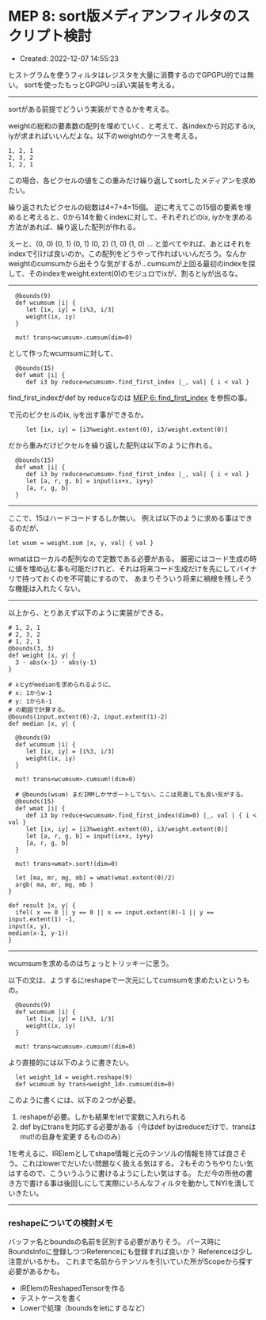 # MEP 8: sort版メディアンフィルタのスクリプト検討

- Created: 2022-12-07 14:55:23

ヒストグラムを使うフィルタはレジスタを大量に消費するのでGPGPU的では無い。 sortを使ったもっとGPGPUっぽい実装を考える。

----

sortがある前提でどういう実装ができるかを考える。

weightの総和の要素数の配列を埋めていく、と考えて、各indexから対応するix, iyが求まればいいんだよな。以下のweightのケースを考える。

```
1, 2, 1
2, 3, 2
1, 2, 1
```

この場合、各ピクセルの値をこの重みだけ繰り返してsortしたメディアンを求めたい。

繰り返されたピクセルの総数は4+7+4=15個。 逆に考えてこの15個の要素を埋めると考えると、0から14を動くindexに対して、それぞれどのix, iyかを求める方法があれば、繰り返した配列が作れる。

えーと、(0, 0) (0, 1) (0, 1) (0, 2) (1, 0) (1, 0) … と並べてやれば、あとはそれをindexで引けば良いのか。この配列をどうやって作ればいいんだろう。なんかweightのcumsumから出そうな気がするが…cumsumが上回る最初のindexを探して、そのindexをweight.extent(0)のモジュロでixが、割るとiyが出るな。

----

```
  @bounds(9)
  def wcumsum |i| {
     let [ix, iy] = [i%3, i/3]
     weight(ix, iy)
  }

  mut! trans<wcumsum>.cumsum(dim=0)
```

として作ったwcumsumに対して、

```
  @bounds(15)
  def wmat |i| {
     def i3 by reduce<wcumsum>.find_first_index |_, val| { i < val }
```

find\_first\_indexがdef by reduceなのは [MEP 6: find_first_index](6.md) を参照の事。

で元のピクセルのix, iyを出す事ができるか。

```
     let [ix, iy] = [i3%weight.extent(0), i3/weight.extent(0)]
```

だから重みだけピクセルを繰り返した配列は以下のように作れる。

```
  @bounds(15)
  def wmat |i| {
     def i3 by reduce<wcumsum>.find_first_index |_, val| { i < val }
     let [a, r, g, b] = input(ix+x, iy+y)
     [a, r, g, b]
  }
```

----

ここで、15はハードコードするしか無い。 例えば以下のように求める事はできるのだが、

```
let wsum = weight.sum |x, y, val| { val }
```

wmatはローカルの配列なので定数である必要がある。 厳密にはコード生成の時に値を埋め込む事も可能だけれど、それは将来コード生成だけを先にしてバイナリで持っておくのを不可能にするので、 あまりそういう将来に禍根を残しそうな機能は入れたくない。

----

以上から、とりあえず以下のように実装ができる。

```
# 1, 2, 1
# 2, 3, 2
# 1, 2, 1
@bounds(3, 3)
def weight |x, y| {
  3 - abs(x-1) - abs(y-1)
}

# xとyがmedianを求められるように、
# x: 1からw-1
# y: 1からh-1
# の範囲で計算する。
@bounds(input.extent(0)-2, input.extent(1)-2)
def median |x, y| {

  @bounds(9)
  def wcumsum |i| {
     let [ix, iy] = [i%3, i/3]
     weight(ix, iy)
  }

  mut! trans<wcumsum>.cumsum!(dim=0)

  # @bounds(wsum) まだIMMしかサポートしてない。ここは見直しても良い気がする。
  @bounds(15)
  def wmat |i| {
     def i3 by reduce<wcumsum>.find_first_index(dim=0) |_, val | { i < val }
     let [ix, iy] = [i3%weight.extent(0), i3/weight.extent(0)]
     let [a, r, g, b] = input(ix+x, iy+y)
     [a, r, g, b]
  }
  
  mut! trans<wmat>.sort!(dim=0)

  let [ma, mr, mg, mb] = wmat(wmat.extent(0)/2)
  argb( ma, mr, mg, mb )
}

def result |x, y| {
  ifel( x == 0 || y == 0 || x == input.extent(0)-1 || y == input.extent(1) -1,
input(x, y),
median(x-1, y-1))
}  
```

----

wcumsumを求めるのはちょっとトリッキーに思う。

以下の文は、ようするにreshapeで一次元にしてcumsumを求めたいというもの。

```
  @bounds(9)
  def wcumsum |i| {
     let [ix, iy] = [i%3, i/3]
     weight(ix, iy)
  }

  mut! trans<wcumsum>.cumsum!(dim=0)
```

より直接的には以下のように書きたい。

```
  let weight_1d = weight.reshape(9)
  def wcumsum by trans<weight_1d>.cumsum(dim=0)
```

このように書くには、以下の２つが必要。

1.  reshapeが必要。しかも結果をletで変数に入れられる
2.  def byにtransを対応する必要がある（今はdef byはreduceだけで、transはmut!の自身を変更するもののみ）

1を考えるに、IRElemとしてshape情報と元のテンソルの情報を持てば良さそう。これはlowerでだいたい問題なく扱える気はする。 2もそのうちやりたい気はするので、こういうふうに書けるようにしたい気はする。 ただ今の所他の書き方で書ける事は後回しにして実際にいろんなフィルタを動かしてNYIを潰していきたい。

----
### reshapeについての検討メモ

バッファ名とboundsの名前を区別する必要がありそう。 パース時にBoundsInfoに登録しつつReferenceにも登録すれば良いか？ Referenceは少し注意がいるかも。 これまで名前からテンソルを引いていた所がScopeから探す必要があるかも。

-   IRElemのReshapedTensorを作る
-   テストケースを書く
-   Lowerで処理（boundsをletにするなど）